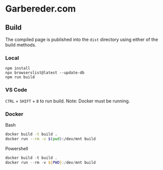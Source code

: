 # Garbereder.com

## Build
The compiled page is published into the `dist` directory using either of the build methods.

### Local
```
npm install
npx browserslist@latest --update-db
npm run build
```

### VS Code
`CTRL` + `SHIFT` + `B` to run build. Note: Docker must be running.

### Docker
Bash
```Bash
docker build -t build .
docker run --rm -v $(pwd):/dev/mnt build
```
Powershell
```Powershell
docker build -t build .
docker run --rm -v ${PWD}:/dev/mnt build
```